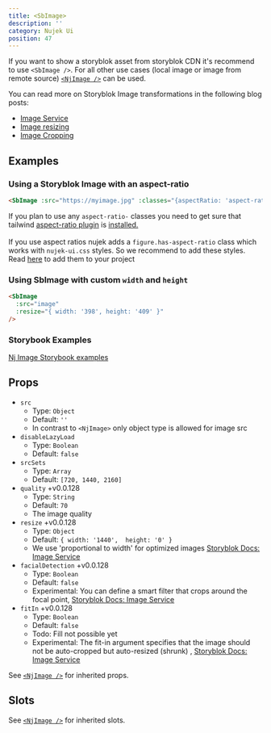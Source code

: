 ```yaml
---
title: <SbImage>
description: ''
category: Nujek Ui
position: 47
---
```


 If you want to show a storyblok asset from storyblok CDN it's recommend to use `<SbImage />`. For all other use cases (local image or image from remote source) <a href="/nujek-ui/nj-image">`<NjImage />`</a> can be used.

You can read more on Storyblok Image transformations in the following blog posts:

* [Image Service](https://www.storyblok.com/docs/image-service)
* [Image resizing](https://www.storyblok.com/docs/Guides/how-to-resize-images)
* [Image Cropping](https://www.storyblok.com/cl/custom-image-ratio)

## Examples


### Using a Storyblok Image with an aspect-ratio



```html
<SbImage :src="https://myimage.jpg" :classes="{aspectRatio: 'aspect-ratio-16/9', image:'object-cover' }" />
```

<alert>
If you plan to use any <code>aspect-ratio-</code> classes you need to get sure that tailwind <a href="https://github.com/regenrek/nuxt-storyblok-starter/blob/master/tailwind-plugins/aspect-ratio.js" target="_blank">aspect-ratio plugin</a> is <a href="https://github.com/regenrek/nuxt-storyblok-starter/blob/master/tailwind.config.js" target="_blank">installed.</a><br /><br />
If you use aspect ratios nujek adds a <code>figure.has-aspect-ratio</code> class which works with <code>nujek-ui.css</code> styles. So we recommend to add these styles. Read <a href="http://localhost:53886/getting-started/quick-start#styles">here</a> to add them to your project
</alert>

### Using SbImage with custom `width` and `height`

```html
<SbImage
  :src="image"
  :resize="{ width: '398', height: '409' }"
/>
```

### Storybook Examples

<a href="https://nujek-storybook.vercel.app/?path=/story/njimage--image" target="_blank">Nj Image Storybook examples</a>


## Props

- `src`
  - Type: `Object`
  - Default: `''`
  - In contrast to `<NjImage>` only object type is allowed for image src
- `disableLazyLoad`
  - Type: `Boolean`
  - Default: `false`
- `srcSets`
  - Type: `Array`
  - Default: `[720, 1440, 2160]`
- `quality` <badge>+v0.0.128</badge>
  - Type: `String`
  - Default: `70`
  - The image quality
- `resize` <badge>+v0.0.128</badge>
  - Type: `Object`
  - Default: `{ width: '1440',  height: '0' }`
  - We use 'proportional to width' for optimized images [Storyblok Docs: Image Service](https://www.storyblok.com/docs/image-service#resizing)
- `facialDetection` <badge>+v0.0.128</badge>
  - Type: `Boolean`
  - Default: `false`
  - Experimental: You can define a smart filter that crops around the focal point, [Storyblok Docs: Image Service](https://www.storyblok.com/docs/image-service#facial-detection-and-smart-cropping)
- `fitIn` <badge>+v0.0.128</badge>
  - Type: `Boolean`
  - Default: `false`
  - Todo: Fill not possible yet
  - Experimental: The fit-in argument specifies that the image should not be auto-cropped but auto-resized (shrunk) , [Storyblok Docs: Image Service](https://www.storyblok.com/docs/image-service#fit-in)

See <a href="/nujek-ui/nj-image">`<NjImage />`</a> for inherited props.

## Slots

See <a href="/nujek-ui/nj-image">`<NjImage />`</a> for inherited slots.